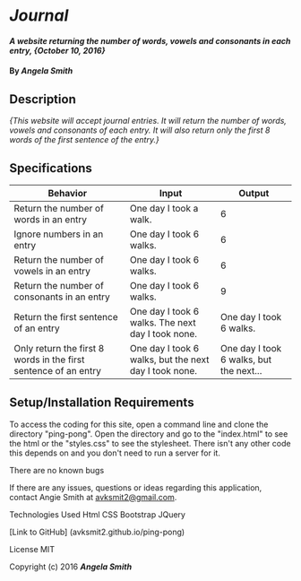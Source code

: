 # _Journal_

#### _A website returning the number of words, vowels and consonants in each entry, {October 10, 2016}_

#### By _**Angela Smith**_

## Description

_{This website will accept journal entries. It will return the number of words, vowels and consonants of each entry. It will also return only the first 8 words of the first sentence of the entry.}_

## Specifications

| Behavior      | Input       |Output|
| ------------- |-------------| -----|
| Return the number of words in an entry | One day I took a walk. | 6 |
| Ignore numbers in an entry | One day I took 6 walks. | 6 |
| Return the number of vowels in an entry | One day I took 6 walks. | 6 |
| Return the number of consonants in an entry | One day I took 6 walks. | 9 |
| Return the first sentence of an entry | One day I took 6 walks. The next day I took none. | One day I took 6 walks. |
| Only return the first 8 words in the first sentence of an entry | One day I took 6 walks, but the next day I took none. | One day I took 6 walks, but the next... |


## Setup/Installation Requirements

To access the coding for this site, open a command line and clone the directory "ping-pong". Open the directory and go to the "index.html" to see the html or the "styles.css" to see the stylesheet.
There isn't any other code this depends on and you don't need to run a server for it.

There are no known bugs

If there are any issues, questions or ideas regarding this application, contact Angie Smith at avksmit2@gmail.com.

Technologies Used
Html
CSS
Bootstrap
JQuery

[Link to GitHub] (avksmit2.github.io/ping-pong)

License
MIT

Copyright (c) 2016 _**Angela Smith**_
